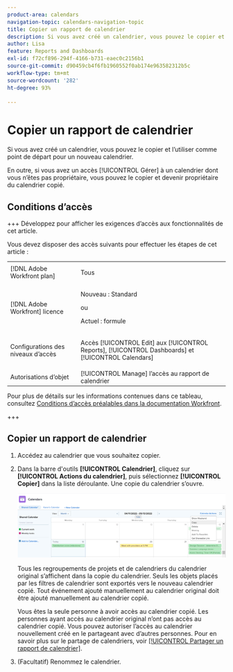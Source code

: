 ```yaml
---
product-area: calendars
navigation-topic: calendars-navigation-topic
title: Copier un rapport de calendrier
description: Si vous avez créé un calendrier, vous pouvez le copier et l’utiliser comme point de départ pour un nouveau calendrier.
author: Lisa
feature: Reports and Dashboards
exl-id: f72cf896-294f-4166-b731-eaec0c2156b1
source-git-commit: d90459cb4f6fb1960552f0ab174e963582312b5c
workflow-type: tm+mt
source-wordcount: '282'
ht-degree: 93%

---
```


# Copier un rapport de calendrier

Si vous avez créé un calendrier, vous pouvez le copier et l’utiliser comme point de départ pour un nouveau calendrier.

En outre, si vous avez un accès [!UICONTROL Gérer] à un calendrier dont vous n’êtes pas propriétaire, vous pouvez le copier et devenir propriétaire du calendrier copié.

## Conditions d’accès

+++ Développez pour afficher les exigences d’accès aux fonctionnalités de cet article.

Vous devez disposer des accès suivants pour effectuer les étapes de cet article :

<table style="table-layout:auto"> 
 <col> 
 </col> 
 <col> 
 </col> 
 <tbody> 
  <tr> 
   <td role="rowheader">[!DNL Adobe Workfront plan]</td> 
   <td> <p>Tous</p> </td> 
  </tr> 
  <tr> 
   <td role="rowheader">[!DNL Adobe Workfront] licence</td> 
   <td><p>Nouveau : Standard</p>
       <p>ou</p>
       <p>Actuel : formule</p></td> 
  </tr> 
  <tr> 
   <td role="rowheader">Configurations des niveaux d’accès</td> 
   <td> <p>Accès [!UICONTROL Edit] aux [!UICONTROL Reports], [!UICONTROL Dashboards] et [!UICONTROL Calendars]</p></td> 
  </tr> 
  <tr> 
   <td role="rowheader">Autorisations d’objet</td> 
   <td>[!UICONTROL Manage] l’accès au rapport de calendrier</td> 
  </tr> 
 </tbody> 
</table>

Pour plus de détails sur les informations contenues dans ce tableau, consultez [Conditions d’accès préalables dans la documentation Workfront](/help/quicksilver/administration-and-setup/add-users/access-levels-and-object-permissions/access-level-requirements-in-documentation.md).

+++

## Copier un rapport de calendrier

1. Accédez au calendrier que vous souhaitez copier.
1. Dans la barre d&#39;outils **[!UICONTROL Calendrier]**, cliquez sur **[!UICONTROL Actions du calendrier]**, puis sélectionnez **[!UICONTROL Copier]** dans la liste déroulante.
Une copie du calendrier s’ouvre.

   ![Copier le rapport de calendrier](assets/copy-calendar-report.png)

   Tous les regroupements de projets et de calendriers du calendrier original s’affichent dans la copie du calendrier. Seuls les objets placés par les filtres de calendrier sont exportés vers le nouveau calendrier copié. Tout événement ajouté manuellement au calendrier original doit être ajouté manuellement au calendrier copié.

   Vous êtes la seule personne à avoir accès au calendrier copié. Les personnes ayant accès au calendrier original n’ont pas accès au calendrier copié. Vous pouvez autoriser l’accès au calendrier nouvellement créé en le partageant avec d’autres personnes. Pour en savoir plus sur le partage de calendriers, voir [[!UICONTROL Partager un rapport de calendrier]](../../../reports-and-dashboards/reports/calendars/share-a-calendar-report.md).

1. (Facultatif) Renommez le calendrier.
